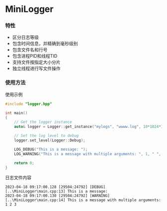 # MiniLogger

### 特性
- 区分日志等级
- 包含时间信息，并精确到毫秒级别
- 包含文件名和行号
- 包含进程PID和线程TID
- 支持文件按指定大小分片
- 独立线程进行写文件操作

### 使用方法

使用示例
```` cpp
#include "logger.hpp"

int main()
{
    // Get the logger instance
    auto& logger = Logger::get_instance("mylogs", "wwww.log", 10*1024*1024);

    // Set the log level to debug
    logger.set_level(Logger::Debug);

    LOG_DEBUG("This is a message: ");
    LOG_WARNING("This is a message with multiple arguments: ", 1, " ", 2.0, " ", '3');

    return 0;
}
````


日志文件内容
````
2023-04-18 09:17:00.128 [29504:24792] [DEBUG] [..\MiniLogger\main.cpp:13] This is a message: 
2023-04-18 09:17:00.130 [29504:24792] [WARNING] [..\MiniLogger\main.cpp:14] This is a message with multiple arguments: 1 2 3

````